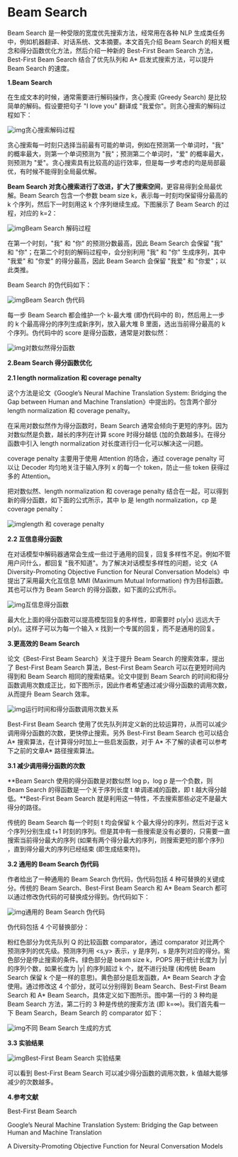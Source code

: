 # Beam Search

Beam Search 是一种受限的宽度优先搜索方法，经常用在各种 NLP 生成类任务中，例如机器翻译、对话系统、文本摘要。本文首先介绍 Beam Search 的相关概念和得分函数优化方法，然后介绍一种新的 Best-First Beam Search 方法，Best-First Beam Search 结合了优先队列和 A* 启发式搜索方法，可以提升 Beam Search 的速度。

**1.Beam Search**

在生成文本的时候，通常需要进行解码操作，贪心搜索 (Greedy Search) 是比较简单的解码。假设要把句子 "I love you" 翻译成 "我爱你"。则贪心搜索的解码过程如下：

![img](../assets/6566eab4181198f6f1f658b8826e3e28)贪心搜索解码过程

贪心搜索每一时刻只选择当前最有可能的单词，例如在预测第一个单词时，"我" 的概率最大，则第一个单词预测为 "我"；预测第二个单词时，"爱" 的概率最大，则预测为 "爱"。贪心搜索具有比较高的运行效率，但是每一步考虑的均是局部最优，有时候不能得到全局最优解。

**Beam Search 对贪心搜索进行了改进，扩大了搜索空间**，更容易得到全局最优解。Beam Search 包含一个参数 beam size k，表示每一时刻均保留得分最高的 k 个序列，然后下一时刻用这 k 个序列继续生成。下图展示了 Beam Search 的过程，对应的 k=2：

![img](../assets/0010106fd840f5fc33a2067a3e076a37)Beam Search 解码过程

在第一个时刻，"我" 和 "你" 的预测分数最高，因此 Beam Search 会保留 "我" 和 "你"；在第二个时刻的解码过程中，会分别利用 "我" 和 "你" 生成序列，其中 "我爱" 和 "你爱" 的得分最高，因此 Beam Search 会保留 "我爱" 和 "你爱"；以此类推。

Beam Search 的伪代码如下：

![img](../assets/ff99fc502b10e43d097a509ddb00ddcd)Beam Search 伪代码

每一步 Beam Search 都会维护一个 k-最大堆 (即伪代码中的 B)，然后用上一步的 k 个最高得分的序列生成新序列，放入最大堆 B 里面，选出当前得分最高的 k 个序列。伪代码中的 score 是得分函数，通常是对数似然：

![img](../assets/38041392463b772c8a89093a77bb5e0a)对数似然得分函数

**2.Beam Search 得分函数优化**

**2.1 length normalization 和 coverage penalty**

这个方法是论文《Google’s Neural Machine Translation System: Bridging the Gap between Human and Machine Translation》中提出的。包含两个部分 length normalization 和 coverage penalty。

在采用对数似然作为得分函数时，Beam Search 通常会倾向于更短的序列。因为对数似然是负数，越长的序列在计算 score 时得分越低 (加的负数越多)。在得分函数中引入 length normalization 对长度进行归一化可以解决这一问题。

coverage penalty 主要用于使用 Attention 的场合，通过 coverage penalty 可以让 Decoder 均匀地关注于输入序列 x 的每一个 token，防止一些 token 获得过多的 Attention。

把对数似然、length normalization 和 coverage penalty 结合在一起，可以得到新的得分函数，如下面的公式所示，其中 lp 是 length normalization，cp 是 coverage penalty：

![img](../assets/1227e642bbcbe8b173be63ab9b55084e)length 和 coverage penalty

**2.2 互信息得分函数**

在对话模型中解码器通常会生成一些过于通用的回复，回复多样性不足。例如不管用户问什么，都回复 "我不知道"。为了解决对话模型多样性的问题，论文《A Diversity-Promoting Objective Function for Neural Conversation Models》中提出了采用最大化互信息 MMI (Maximum Mutual Information) 作为目标函数。其也可以作为 Beam Search 的得分函数，如下面的公式所示。

![img](../assets/5844e73abefacf4b18bdbeff1a431236)互信息得分函数

最大化上面的得分函数可以提高模型回复的多样性，即需要时 p(y|x) 远远大于 p(y)。这样子可以为每一个输入 x 找到一个专属的回复，而不是通用的回复。

**3.更高效的 Beam Search**

论文《Best-First Beam Search》关注于提升 Beam Search 的搜索效率，提出了 Best-First Beam Search 算法，Best-First Beam Search 可以在更短时间内得到和 Beam Search 相同的搜索结果。论文中提到 Beam Search 的时间和得分函数调用次数成正比，如下图所示，因此作者希望通过减少得分函数的调用次数，从而提升 Beam Search 效率。

![img](../assets/90d54113f9e7983dc4358a092c0e48d9)运行时间和得分函数调用次数关系

Best-First Beam Search 使用了优先队列并定义新的比较运算符，从而可以减少调用得分函数的次数，更快停止搜索。另外 Best-First Beam Search 也可以结合 A* 搜索算法，在计算得分时加上一些启发函数，对于 A* 不了解的读者可以参考下之前的文章A* 路径搜索算法。

**3.1 减少调用得分函数的次数**

**Beam Search 使用的得分函数是对数似然 log p，log p 是一个负数，则 Beam Search 的得函数是一个关于序列长度 t 单调递减的函数，即 t 越大得分越低。**Best-First Beam Search 就是利用这一特性，不去搜索那些必定不是最大得分的路径。

传统的 Beam Search 每一个时刻 t 均会保留 k 个最大得分的序列，然后对于这 k 个序列分别生成 t+1 时刻的序列。但是其中有一些搜索是没有必要的，只需要一直搜索当前得分最大的序列 (如果有两个得分最大的序列，则搜索更短的那个序列) ，直到得分最大的序列已经结束 (即生成结束符)。

**3.2 通用的 Beam Search 伪代码**

作者给出了一种通用的 Beam Search 伪代码，伪代码包括 4 种可替换的关键成分。传统的 Beam Search、Best-First Beam Search 和 A* Beam Search 都可以通过修改伪代码的可替换成分得到。伪代码如下：

![img](../assets/25c0bee250fc80ea08b6c1f7dba096c9)通用的 Beam Search 伪代码

伪代码包括 4 个可替换部分：

粉红色部分为优先队列 Q 的比较函数 comparator，通过 comparator 对比两个预测序列的优先级。预测序列用 <s,y> 表示，y 是序列，s 是序列对应的得分。紫色部分是停止搜索的条件。绿色部分是 beam size k，POPS 用于统计长度为 |y| 的序列个数，如果长度为 |y| 的序列超过 k 个，就不进行处理 (和传统 Beam Search 保留 k 个是一样的意思)。黄色部分是启发函数，A* Beam Search 才会使用。通过修改这 4 个部分，就可以分别得到 Beam Search、Best-First Beam Search 和 A* Beam Search，具体定义如下图所示。图中第一行的 3 种均是 Beam Search 方法，第二行的 3 种是传统的搜索方法 (即 k=∞)。我们首先看一下 Beam Search，Beam Search 的 comparator 如下：

![img](../assets/fd44e3326089ba1fc5f20dc026cd2b98)不同 Beam Search 生成的方式

**3.3 实验结果**

![img](../assets/515382cbadec817ca37f93a175cedb42)Best-First Beam Search 实验结果

可以看到 Best-First Beam Search 可以减少得分函数的调用次数，k 值越大能够减少的次数越多。

**4.参考文献**

Best-First Beam Search

Google’s Neural Machine Translation System: Bridging the Gap between Human and Machine Translation

A Diversity-Promoting Objective Function for Neural Conversation Models